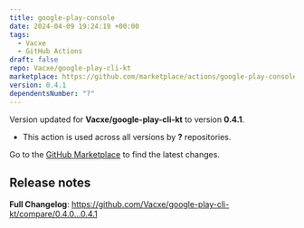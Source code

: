 ```yaml
---
title: google-play-console
date: 2024-04-09 19:24:19 +00:00
tags:
  - Vacxe
  - GitHub Actions
draft: false
repo: Vacxe/google-play-cli-kt
marketplace: https://github.com/marketplace/actions/google-play-console
version: 0.4.1
dependentsNumber: "?"
---
```



Version updated for **Vacxe/google-play-cli-kt** to version **0.4.1**.
- This action is used across all versions by **?** repositories.

Go to the [GitHub Marketplace](https://github.com/marketplace/actions/google-play-console) to find the latest changes.

## Release notes

**Full Changelog**: https://github.com/Vacxe/google-play-cli-kt/compare/0.4.0...0.4.1
